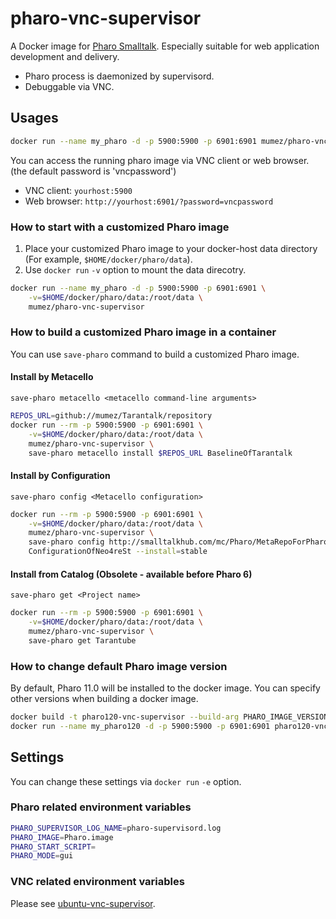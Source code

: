 # pharo-vnc-supervisor

A Docker image for [Pharo Smalltalk](http://www.pharo-project.org/ "Pharo"). Especially suitable for web application development and delivery.

- Pharo process is daemonized by supervisord.
- Debuggable via VNC.

## Usages

```bash
docker run --name my_pharo -d -p 5900:5900 -p 6901:6901 mumez/pharo-vnc-supervisor
```

You can access the running pharo image via VNC client or web browser.
(the default password is 'vncpassword')

- VNC client:  `yourhost:5900`
- Web browser: `http://yourhost:6901/?password=vncpassword`

### How to start with a customized Pharo image

1. Place your customized Pharo image to your docker-host data directory (For example, `$HOME/docker/pharo/data`).
2. Use `docker run` `-v` option to mount the data direcotry.

```bash
docker run --name my_pharo -d -p 5900:5900 -p 6901:6901 \
	-v=$HOME/docker/pharo/data:/root/data \
	mumez/pharo-vnc-supervisor
```

### How to build a customized Pharo image in a container

You can use `save-pharo` command to build a customized Pharo image.

#### Install by Metacello

`save-pharo metacello <metacello command-line arguments>`

```bash
REPOS_URL=github://mumez/Tarantalk/repository
docker run --rm -p 5900:5900 -p 6901:6901 \
	-v=$HOME/docker/pharo/data:/root/data \
	mumez/pharo-vnc-supervisor \
	save-pharo metacello install $REPOS_URL BaselineOfTarantalk
```

#### Install by Configuration

`save-pharo config <Metacello configuration>`

```bash
docker run --rm -p 5900:5900 -p 6901:6901 \
	-v=$HOME/docker/pharo/data:/root/data \
	mumez/pharo-vnc-supervisor \
	save-pharo config http://smalltalkhub.com/mc/Pharo/MetaRepoForPharo60/main/ \
	ConfigurationOfNeo4reSt --install=stable
```

#### Install from Catalog (Obsolete - available before Pharo 6)

`save-pharo get <Project name>`

```bash
docker run --rm -p 5900:5900 -p 6901:6901 \
	-v=$HOME/docker/pharo/data:/root/data \
	mumez/pharo-vnc-supervisor \
	save-pharo get Tarantube
```

### How to change default Pharo image version 

By default, Pharo 11.0 will be installed to the docker image. You can specify other versions when building a docker image.

```bash
docker build -t pharo120-vnc-supervisor --build-arg PHARO_IMAGE_VERSION=120 .
docker run --name my_pharo120 -d -p 5900:5900 -p 6901:6901 pharo120-vnc-supervisor
```

## Settings

You can change these settings via `docker run` `-e` option.

### Pharo related environment variables

```bash
PHARO_SUPERVISOR_LOG_NAME=pharo-supervisord.log
PHARO_IMAGE=Pharo.image
PHARO_START_SCRIPT=
PHARO_MODE=gui
```

### VNC related environment variables

Please see [ubuntu-vnc-supervisor](https://github.com/mumez/ubuntu-vnc-supervisor).
